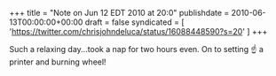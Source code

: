 +++
title = "Note on Jun 12 EDT 2010 at 20:0"
publishdate = 2010-06-13T00:00:00+00:00
draft = false
syndicated = [ 'https://twitter.com/chrisjohndeluca/status/16088448590?s=20' ]
+++

Such a relaxing day...took a nap for two hours even. On to setting ☝ a printer and burning wheel!
